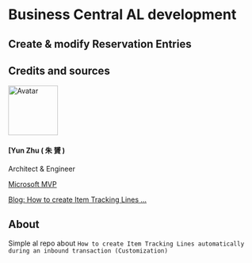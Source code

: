 # Business Central AL development

## Create & modify Reservation Entries

## Credits and sources

<div class="card">
  <img src="https://mvp.microsoft.com/en-us/PublicProfile/Photo/5004336" alt="Avatar" style="width:100px">
  <div class="container">
    <h4><b>[Yun Zhu ( 朱 贇 )</b></h4>
    <p>Architect & Engineer</p>
    <p><a href="https://mvp.microsoft.com/en-us/PublicProfile/5004336?fullName=Yun%20Zhu">Microsoft MVP</a></p>
    <p><a href="https://yzhums.com/7943">Blog: How to create Item Tracking Lines ...</a></p>
  </div>
</div>


## About

Simple al repo about `How to create Item Tracking Lines automatically during an inbound transaction (Customization)`

